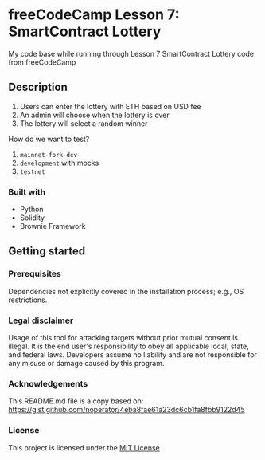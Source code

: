 # freeCodeCamp Lesson 7: SmartContract Lottery

My code base while running through Lesson 7 SmartContract Lottery code from freeCodeCamp

## Description

1. Users can enter the lottery with ETH based on USD fee
2. An admin will choose when the lottery is over
3. The lottery will select a random winner

How do we want to test?

1. `mainnet-fork-dev`
2. `development` with mocks
3. `testnet`

### Built with

- Python
- Solidity
- Brownie Framework

## Getting started

### Prerequisites

Dependencies not explicitly covered in the installation process; e.g., OS restrictions.

### Legal disclaimer

Usage of this tool for attacking targets without prior mutual consent is illegal. It is the end user's responsibility to obey all applicable local, state, and federal laws. Developers assume no liability and are not responsible for any misuse or damage caused by this program.

### Acknowledgements

This README.md file is a copy based on: https://gist.github.com/noperator/4eba8fae61a23dc6cb1fa8fbb9122d45

### License

This project is licensed under the [MIT License](LICENSE.md).